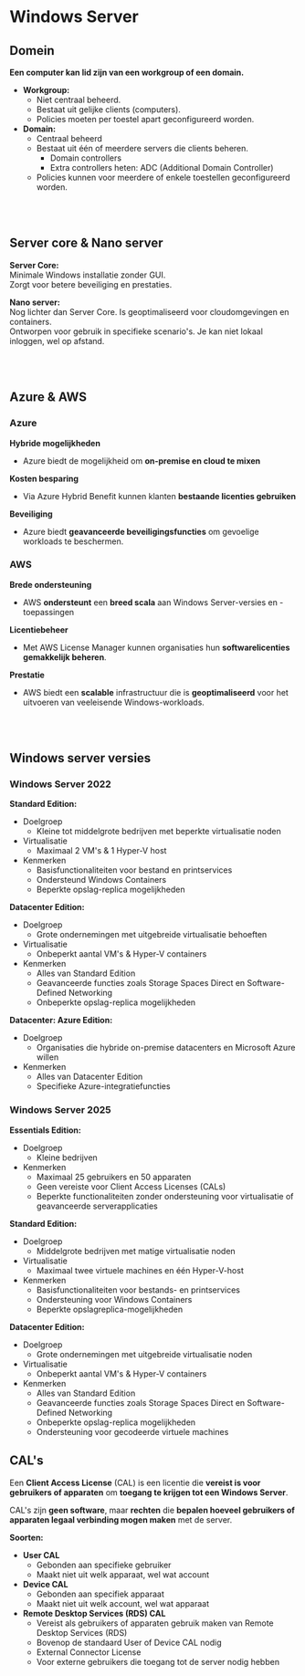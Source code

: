 # Windows Server

## Domein

**Een computer kan lid zijn van een workgroup of een domain.**

- **Workgroup:**
    - Niet centraal beheerd.
    - Bestaat uit gelijke clients (computers).
    - Policies moeten per toestel apart geconfigureerd worden.
- **Domain:**
    - Centraal beheerd
    - Bestaat uit één of meerdere servers die clients beheren.
        - Domain controllers
        - Extra controllers heten: ADC (Additional Domain Controller)
    - Policies kunnen voor meerdere of enkele toestellen geconfigureerd worden.

<!-- INVISIBLE CHARACTERS FOR SECTION LINE -->
<format style="underline">
⠀⠀⠀⠀⠀⠀⠀⠀⠀⠀⠀⠀⠀⠀⠀⠀⠀⠀⠀⠀⠀⠀⠀⠀⠀⠀⠀⠀⠀⠀⠀⠀⠀⠀⠀⠀⠀⠀⠀⠀⠀⠀⠀⠀⠀⠀⠀⠀⠀⠀⠀⠀⠀⠀⠀⠀⠀⠀⠀⠀⠀⠀⠀⠀⠀⠀⠀⠀⠀⠀⠀⠀⠀⠀⠀⠀⠀⠀⠀⠀⠀⠀⠀⠀⠀⠀⠀⠀⠀⠀⠀⠀⠀
</format>
<!-- INVISIBLE CHARACTERS FOR SECTION LINE -->

## Server core & Nano server

**Server Core:**\
Minimale Windows installatie zonder GUI.\
Zorgt voor betere beveiliging en prestaties.

**Nano server:**\
Nog lichter dan Server Core. Is geoptimaliseerd voor cloudomgevingen en containers.\
Ontworpen voor gebruik in specifieke scenario's. Je kan niet lokaal inloggen, wel op afstand.

<!-- INVISIBLE CHARACTERS FOR SECTION LINE -->
<format style="underline">
⠀⠀⠀⠀⠀⠀⠀⠀⠀⠀⠀⠀⠀⠀⠀⠀⠀⠀⠀⠀⠀⠀⠀⠀⠀⠀⠀⠀⠀⠀⠀⠀⠀⠀⠀⠀⠀⠀⠀⠀⠀⠀⠀⠀⠀⠀⠀⠀⠀⠀⠀⠀⠀⠀⠀⠀⠀⠀⠀⠀⠀⠀⠀⠀⠀⠀⠀⠀⠀⠀⠀⠀⠀⠀⠀⠀⠀⠀⠀⠀⠀⠀⠀⠀⠀⠀⠀⠀⠀⠀⠀⠀⠀
</format>
<!-- INVISIBLE CHARACTERS FOR SECTION LINE -->

## Azure & AWS

### Azure

**Hybride mogelijkheden**
- Azure biedt de mogelijkheid om **on-premise en cloud te mixen**

**Kosten besparing**
- Via Azure Hybrid Benefit kunnen klanten **bestaande licenties gebruiken**

**Beveiliging**
- Azure biedt **geavanceerde beveiligingsfuncties** om gevoelige workloads te beschermen.

### AWS

**Brede ondersteuning**
- AWS **ondersteunt** een **breed scala** aan Windows Server-versies en -toepassingen

**Licentiebeheer**
- Met AWS License Manager kunnen organisaties hun **softwarelicenties gemakkelijk beheren**.

**Prestatie**
- AWS biedt een **scalable** infrastructuur die is **geoptimaliseerd** voor het uitvoeren van veeleisende Windows-workloads.

<!-- INVISIBLE CHARACTERS FOR SECTION LINE -->
<format style="underline">
⠀⠀⠀⠀⠀⠀⠀⠀⠀⠀⠀⠀⠀⠀⠀⠀⠀⠀⠀⠀⠀⠀⠀⠀⠀⠀⠀⠀⠀⠀⠀⠀⠀⠀⠀⠀⠀⠀⠀⠀⠀⠀⠀⠀⠀⠀⠀⠀⠀⠀⠀⠀⠀⠀⠀⠀⠀⠀⠀⠀⠀⠀⠀⠀⠀⠀⠀⠀⠀⠀⠀⠀⠀⠀⠀⠀⠀⠀⠀⠀⠀⠀⠀⠀⠀⠀⠀⠀⠀⠀⠀⠀⠀
</format>
<!-- INVISIBLE CHARACTERS FOR SECTION LINE -->

## Windows server versies

### Windows Server 2022

**Standard Edition:**
- Doelgroep
    - Kleine tot middelgrote bedrijven met beperkte virtualisatie noden
- Virtualisatie
    - Maximaal 2 VM's & 1 Hyper-V host
- Kenmerken
    - Basisfunctionaliteiten voor bestand en printservices
    - Ondersteund Windows Containers
    - Beperkte opslag-replica mogelijkheden

**Datacenter Edition:**
- Doelgroep
    - Grote ondernemingen met uitgebreide virtualisatie behoeften
- Virtualisatie
    - Onbeperkt aantal VM's & Hyper-V containers
- Kenmerken
    - Alles van Standard Edition
    - Geavanceerde functies zoals Storage Spaces Direct en Software-Defined Networking
    - Onbeperkte opslag-replica mogelijkheden

**Datacenter: Azure Edition:**
- Doelgroep
    - Organisaties die hybride on-premise datacenters en Microsoft Azure willen
- Kenmerken
    - Alles van Datacenter Edition
    - Specifieke Azure-integratiefuncties

### Windows Server 2025

**Essentials Edition:**
- Doelgroep
    - Kleine bedrijven
- Kenmerken
    - Maximaal 25 gebruikers en 50 apparaten
    - Geen vereiste voor Client Access Licenses (CALs)
    - Beperkte functionaliteiten zonder ondersteuning voor virtualisatie of geavanceerde serverapplicaties

**Standard Edition:**
- Doelgroep
    - Middelgrote bedrijven met matige virtualisatie noden
- Virtualisatie
    - Maximaal twee virtuele machines en één Hyper-V-host
- Kenmerken
    - Basisfunctionaliteiten voor bestands- en printservices
    - Ondersteuning voor Windows Containers
    - Beperkte opslagreplica-mogelijkheden

**Datacenter Edition:**
- Doelgroep
    - Grote ondernemingen met uitgebreide virtualisatie noden
- Virtualisatie
    - Onbeperkt aantal VM's & Hyper-V containers
- Kenmerken
    - Alles van Standard Edition
    - Geavanceerde functies zoals Storage Spaces Direct en Software-Defined Networking
    - Onbeperkte opslag-replica mogelijkheden
    - Ondersteuning voor gecodeerde virtuele machines

## CAL's

Een **Client Access License** (CAL) is een licentie die **vereist is voor gebruikers of apparaten** om **toegang te krijgen tot
een Windows Server**.

CAL's zijn **geen software**, maar **rechten** die **bepalen hoeveel gebruikers of apparaten legaal verbinding mogen maken**
met de server.

**Soorten:**
- **User CAL**
  - Gebonden aan specifieke gebruiker
  - Maakt niet uit welk apparaat, wel wat account
- **Device CAL**
  - Gebonden aan specifiek apparaat
  - Maakt niet uit welk account, wel wat apparaat
- **Remote Desktop Services (RDS) CAL**
  - Vereist als gebruikers of apparaten gebruik maken van Remote Desktop Services (RDS)
  - Bovenop de standaard User of Device CAL nodig
  - External Connector License
  - Voor externe gebruikers die toegang tot de server nodig hebben
